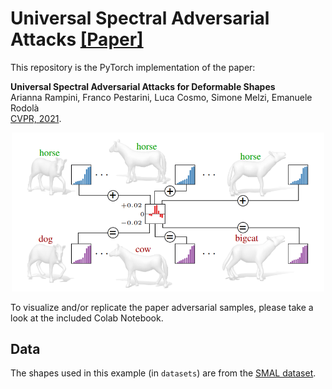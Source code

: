 # Universal Spectral Adversarial Attacks [[Paper]](https://openaccess.thecvf.com/content/CVPR2021/papers/Rampini_Universal_Spectral_Adversarial_Attacks_for_Deformable_Shapes_CVPR_2021_paper.pdf)

This repository is the PyTorch implementation of the paper:

**Universal Spectral Adversarial Attacks for Deformable Shapes**
<br> Arianna Rampini, Franco Pestarini, Luca Cosmo, Simone Melzi, Emanuele Rodolà <br>
[CVPR, 2021](https://cvpr2021.thecvf.com/).

<p align="center">
  <img src="./teaser.PNG" width="500">
</p>

To visualize and/or replicate the paper adversarial samples, please take a look at the included Colab Notebook.

## Data

The shapes used in this example (in ```datasets```) are from the [SMAL dataset](https://smal.is.tue.mpg.de/).
